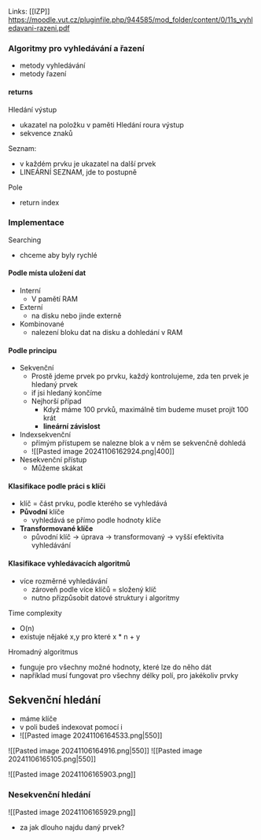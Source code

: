 Links: [[IZP]]
https://moodle.vut.cz/pluginfile.php/944585/mod_folder/content/0/11s_vyhledavani-razeni.pdf

### Algoritmy pro vyhledávání a řazení
- metody vyhledávání
- metody řazení

#### returns
Hledání výstup
- ukazatel na položku v paměti
Hledání roura výstup
- sekvence znaků


Seznam:
- v každém prvku je ukazatel na další prvek
- LINEÁRNÍ SEZNAM, jde to postupně

Pole
- return index

### Implementace
Searching
- chceme aby byly rychlé

#### Podle místa uložení dat
- Interní
	- V pamětí RAM
- Externí
	- na disku nebo jinde externě
- Kombinované
	- nalezení bloku dat na disku a dohledání v RAM

#### Podle principu
- Sekvenční
	- Prostě jdeme prvek po prvku, každý kontrolujeme, zda ten prvek je hledaný prvek
	- if jsi hledaný končíme
	- Nejhorší případ
		- Když máme 100 prvků, maximálně tím budeme muset projít 100 krát
		- **lineární závislost**
- Indexsekvenční
	- přímým přístupem se nalezne blok a v něm se sekvenčně dohledá
	- ![[Pasted image 20241106162924.png|400]]
- Nesekvenční přístup
	- Můžeme skákat
#### Klasifikace podle práci s klíči
- klíč = část prvku, podle kterého se vyhledává
- **Původní** klíče
	- vyhledává se přímo podle hodnoty klíče
- **Transformované klíče**
	- původní klíč -> úprava -> transformovaný -> vyšší efektivita vyhledávání

#### Klasifikace vyhledávacích algoritmů
- více rozměrné vyhledávání
	- zároveň podle více klíčů = složený klíč
	- nutno přizpůsobit datové struktury i algoritmy

Time complexity
- O(n)
- existuje nějaké x,y pro které x \* n + y

Hromadný algoritmus
- funguje pro všechny možné hodnoty, které lze do něho dát
- například musí fungovat pro všechny délky polí, pro jakékoliv prvky

## Sekvenční hledání
- máme klíče
- v poli budeš indexovat pomocí i
- ![[Pasted image 20241106164533.png|550]]

![[Pasted image 20241106164916.png|550]]
![[Pasted image 20241106165105.png|550]]


![[Pasted image 20241106165903.png]]

### Nesekvenční hledání
![[Pasted image 20241106165929.png]]
- za jak dlouho najdu daný prvek?